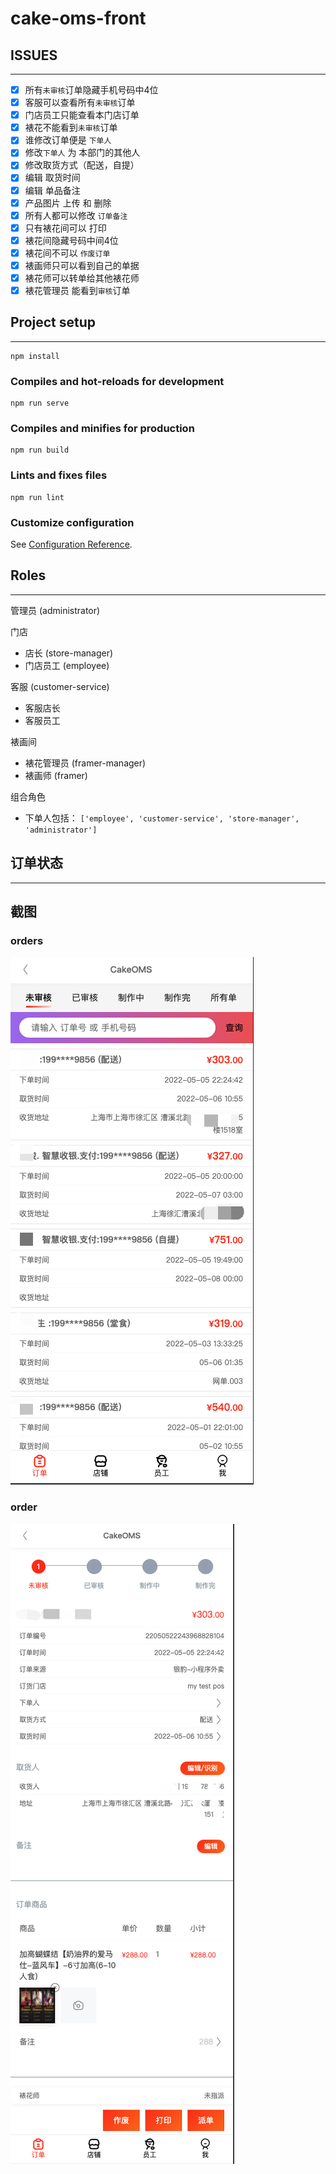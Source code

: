 # cake-oms-front

## ISSUES
---
- [x] 所有`未审核`订单隐藏手机号码中4位
- [x] 客服可以查看所有`未审核`订单
- [x] 门店员工只能查看本门店订单
- [x] 裱花不能看到`未审核`订单
- [x] 谁修改订单便是 `下单人`
- [x] 修改`下单人` 为 本部门的其他人
- [x] 修改取货方式（配送，自提）
- [x] 编辑 取货时间
- [x] 编辑 单品备注
- [x] 产品图片 上传 和 删除
- [x] 所有人都可以修改 `订单备注`
- [x] 只有裱花间可以 打印
- [x] 裱花间隐藏号码中间4位
- [x] 裱花间不可以 `作废订单`
- [x] 裱画师只可以看到自己的单据
- [x] 裱花师可以转单给其他裱花师
- [x] 裱花管理员 能看到`审核`订单
  
## Project setup
---
```
npm install
```

### Compiles and hot-reloads for development
```
npm run serve
```

### Compiles and minifies for production
```
npm run build
```

### Lints and fixes files
```
npm run lint
```

### Customize configuration
See [Configuration Reference](https://cli.vuejs.org/config/).


## Roles
---

管理员 (administrator)

门店
 - 店长 (store-manager)
 - 门店员工 (employee)

客服 (customer-service) 
  - 客服店长
  - 客服员工

裱画间  
 - 裱花管理员 (framer-manager)
 - 裱画师 (framer)



组合角色
 - 下单人包括： `['employee', 'customer-service', 'store-manager', 'administrator']`

## 订单状态
---

## 截图
### orders

![orders](./docs/orders.png)

### order

![order](./docs/single-order.png)